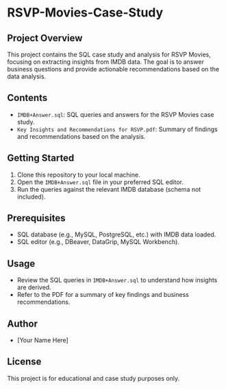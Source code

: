 # RSVP-Movies-Case-Study

## Project Overview
This project contains the SQL case study and analysis for RSVP Movies, focusing on extracting insights from IMDB data. The goal is to answer business questions and provide actionable recommendations based on the data analysis.

## Contents
- `IMDB+Answer.sql`: SQL queries and answers for the RSVP Movies case study.
- `Key Insights and Recommendations for RSVP.pdf`: Summary of findings and recommendations based on the analysis.

## Getting Started
1. Clone this repository to your local machine.
2. Open the `IMDB+Answer.sql` file in your preferred SQL editor.
3. Run the queries against the relevant IMDB database (schema not included).

## Prerequisites
- SQL database (e.g., MySQL, PostgreSQL, etc.) with IMDB data loaded.
- SQL editor (e.g., DBeaver, DataGrip, MySQL Workbench).

## Usage
- Review the SQL queries in `IMDB+Answer.sql` to understand how insights are derived.
- Refer to the PDF for a summary of key findings and business recommendations.

## Author
- [Your Name Here]

## License
This project is for educational and case study purposes only.

